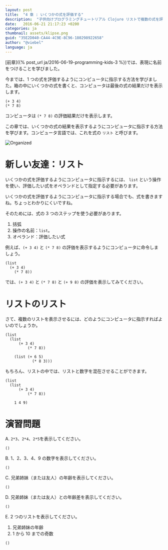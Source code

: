 ```yaml
---
layout: post
title:  "4 章 : いくつかの式を評価する"
description:  "子供向けプログラミングチュートリアル Clojure リストで複数の式を評価する"
date:   2016-06-21 21:17:23 +0200
categories: ja
thumbnail: assets/klipse.png
guid: "35E2D040-CA44-4C9E-8C96-180298922658"
author: "@viebel"
language: ja
---
```


[前章]({% post_url ja/2016-06-19-programming-kids-3 %})では、表現に名前をつけることを学びました。

今までは、1 つの式を評価するようにコンピュータに指示する方法を学びました。箱の中にいくつかの式を書くと、コンピュータは最後の式の結果だけを表示します。

~~~klipse
(+ 3 4)
(* 7 8)
~~~

コンピュータは `(* 7 8)` の評価結果だけを表示します。

この章では、いくつかの式の結果を表示するようにコンピュータに指示する方法を学びます。コンピュータ言語では、これを式の `リスト` と呼びます。

![Organized](/assets/images/shopping-list.jpg)

# 新しい友達：リスト

いくつかの式を評価するようにコンピュータに指示するには、 `list` という操作を使い、評価したい式をオペランドとして指定する必要があります。

いくつかの式を評価するようにコンピュータに指示する場合でも、式を書きますね。ちょっとわかりにくいですね。

そのためには、式の 3 つのステップを使う必要があります。

1. 括弧
2. 操作の名前：`list`。
3. オペランド：評価したい式

例えば、`(+ 3 4)` と `(* 7 8)` の評価を表示するようにコンピュータに命令しましょう。

~~~klipse
(list
  (+ 3 4)
    (* 7 8))
~~~

では、`(+ 3 4)` と `(* 7 8)` と `(+ 9 8)` の評価を表示してみてください。



# リストのリスト

さて、複数のリストを表示させるには、どのようにコンピュータに指示すればよいのでしょうか。

~~~klipse
(list
  (list
      (+ 3 4)
          (* 7 8))

    (list (+ 6 5)
            (* 8 3)))

~~~

もちろん、リストの中では、リストと数字を混在させることができます。

~~~klipse
(list
  (list
      (+ 3 4)
          (* 7 8))
  
    1 4 9)
~~~

# 演習問題


A. `2*3`、`2*4`、`2*5`を表示してください。

~~~klipse
()
~~~


B. 1、2、3、4、9 の数字を表示してください。

~~~klipse
()
~~~

C. 兄弟姉妹（または友人）の年齢を表示してください。


~~~klipse
()
~~~

D. 兄弟姉妹（または友人）との年齢差を表示してください。

~~~klipse
()
~~~

E. 2 つのリストを表示してください。

1. 兄弟姉妹の年齢
2. 1 から 10 までの奇数

~~~klipse
()
~~~


